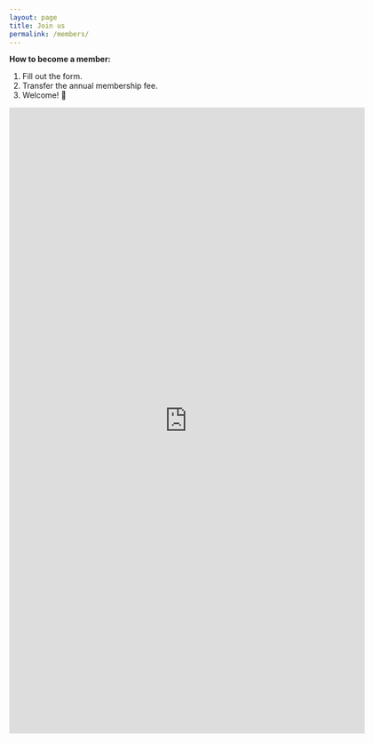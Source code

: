 ```yaml
---
layout: page
title: Join us
permalink: /members/
---
```


**How to become a member:**

1. Fill out the form.
2. Transfer the annual membership fee.
3. Welcome! 🎉


<iframe src="https://docs.google.com/forms/d/e/1FAIpQLSeuonwFOcSQjaKv5FgIl-uiz8o5ubxWw9i7qeSnU-B1vM5gGA/viewform?embedded=true" width="640" height="1127" frameborder="0" marginheight="0" marginwidth="0">Loading…</iframe>
